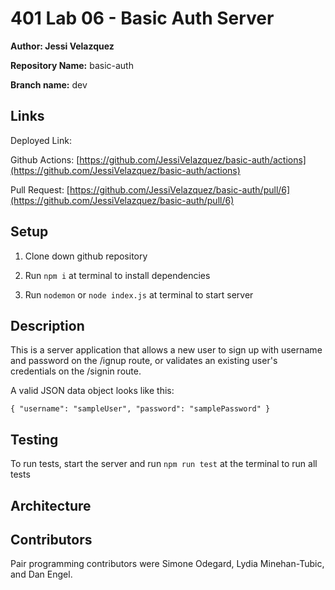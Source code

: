 # 401 Lab 06 - Basic Auth Server

**Author: Jessi Velazquez**

**Repository Name:** basic-auth

**Branch name:** dev

## Links

Deployed Link: 

Github Actions: [https://github.com/JessiVelazquez/basic-auth/actions](https://github.com/JessiVelazquez/basic-auth/actions) 

Pull Request: [https://github.com/JessiVelazquez/basic-auth/pull/6](https://github.com/JessiVelazquez/basic-auth/pull/6)

## Setup

1. Clone down github repository

2. Run ```npm i``` at terminal to install dependencies

3. Run ```nodemon``` or ```node index.js``` at terminal to start server

## Description

This is a server application that allows a new user to sign up with username and password on the /ignup route, or validates an existing user's credentials on the /signin route.

A valid JSON data object looks like this:

```
{ "username": "sampleUser", "password": "samplePassword" }
```

## Testing

To run tests, start the server and run ```npm run test``` at the terminal to run all tests

## Architecture




## Contributors

Pair programming contributors were Simone Odegard, Lydia Minehan-Tubic, and Dan Engel.
